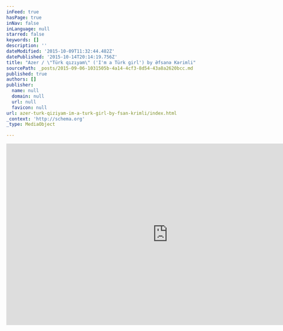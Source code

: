 ```yaml
---
inFeed: true
hasPage: true
inNav: false
inLanguage: null
starred: false
keywords: []
description: ''
dateModified: '2015-10-09T11:32:44.482Z'
datePublished: '2015-10-14T20:14:19.756Z'
title: "Azer / \"Türk qızıyam\" ('I'm a Türk girl') by Əfsanə Kərimli"
sourcePath: _posts/2015-09-06-1031505b-4a14-4cf3-8d54-43a8a2620bcc.md
published: true
authors: []
publisher:
  name: null
  domain: null
  url: null
  favicon: null
url: azer-turk-qiziyam-im-a-turk-girl-by-fsan-krimli/index.html
_context: 'http://schema.org'
_type: MediaObject

---
```

<iframe src="https://cdn.embedly.com/widgets/media.html?src=https%3A%2F%2Fwww.youtube.com%2Fembed%2Fmz3BYHs52ac%3Ffeature%3Doembed&amp;url=https%3A%2F%2Fwww.youtube.com%2Fwatch%3Fv%3Dmz3BYHs52ac%26feature%3Dyoutu.be&amp;image=https%3A%2F%2Fi.ytimg.com%2Fvi%2Fmz3BYHs52ac%2Fhqdefault.jpg&amp;key=b7d04c9b404c499eba89ee7072e1c4f7&amp;type=text%2Fhtml&amp;schema=youtube" width="854" height="480" scrolling="no" frameborder="0" allowfullscreen="allowfullscreen" style=""></iframe>